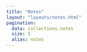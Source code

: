```yaml
---
title: "Notes"
layout: "layouts/notes.html"
pagination:
  data: collections.notes
  size: 5
  alias: notes
---
```

